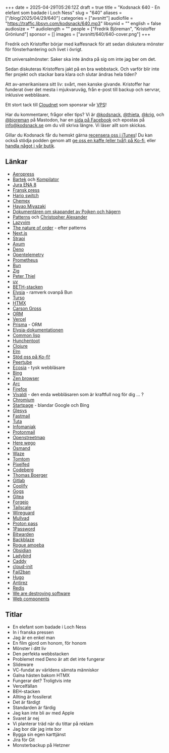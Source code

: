 +++
date = 2025-04-29T05:26:12Z
draft = true
title = "Kodsnack 640 - En elefant som badade i Loch Ness"
slug = "640"
aliases = ["/blog/2025/04/29/640"]
categories = ["avsnitt"]
audiofile = "https://traffic.libsyn.com/kodsnack/640.mp3"
libsynid = ""
english = false
audiosize = ""
audiolength = ""
people = ["Fredrik Björeman", "Kristoffer Grönlund"]
sponsor = []
images = ["avsnitt/640/640-cover.png"]
+++

Fredrik och Kristoffer börjar med kaffesnack för att sedan diskutera mönster för fönsterhantering och livet i övrigt.

Ett universalmönster: Saker ska inte ändra på sig om inte jag ber om det.

Sedan diskuteras Kristoffers jakt på en bra webbstack. Och varför blir inte fler projekt och stackar bara klara och slutar ändras hela tiden?

Att av-amerikanisera sitt liv: svårt, men kanske givande. Kristoffer har funderat över det mesta i mjukvaruväg, från e-post till backup och servrar, inklusive webbläsare.

Ett stort tack till [Cloudnet](https://www.cloudnet.se) som sponsrar vår [VPS](https://en.wikipedia.org/wiki/Virtual_private_server)!

Har du kommentarer, frågor eller tips? Vi är [@kodsnack](https://social.podsnack.se/@kodsnack), [@thieta](https://6510.nu/@thieta), [@krig](https://6510.nu/@krig), och [@bjoreman](https://toot.cafe/@bjoreman) på Mastodon, har en [sida på Facebook](https://www.facebook.com/) och epostas på [info@kodsnack.se](mailto:info@kodsnack.se) om du vill skriva längre. Vi läser allt som skickas.

Gillar du Kodsnack får du hemskt gärna [recensera oss i iTunes](https://itunes.apple.com/se/podcast/kodsnack/id561631498?l=en)! Du kan också stödja podden genom att <a href="https://ko-fi.com/kodsnack" rel="payment">ge oss en kaffe (eller två!) på Ko-fi</a>, eller [handla något i vår butik](https://shop.spreadshirt.se/kodsnack/).

## Länkar
* [Aeropress](https://en.wikipedia.org/wiki/AeroPress)
* [Bartek](https://brtk.se/) och [Kompilator](https://kompilator.se/)
* [Jura ENA 8](https://se.jura.com/sv/kaffe-for-hushallsbruk/kaffemaskiner/ENA-8-Full-Nordic-White-EC-15491)
* [Fransk press](https://en.wikipedia.org/wiki/French_press)
* [Hario switch](https://www.gringonordic.se/en/product/hario-switch-immersion-dripper/?srsltid=AfmBOordJIv8gV38D1bOWo8kgsLTPVdi9_gjIsVYo4cAQBt-ELLiX-GF)
* [Chemex](https://en.wikipedia.org/wiki/Chemex_Coffeemaker)
* [Hayao Miyazaki](https://en.wikipedia.org/wiki/Hayao_Miyazaki)
* [Dokumentären om skapandet av Pojken och hägern](https://en.wikipedia.org/wiki/Hayao_Miyazaki_and_the_Heron)
* [Patterns](https://en.wikipedia.org/wiki/A_Pattern_Language) och [Christopher Alexander](https://en.wikipedia.org/wiki/Christopher_Alexander)
* [Lazyvim](https://www.lazyvim.org/)
* [The nature of order](https://en.wikipedia.org/wiki/The_Nature_of_Order) - efter patterns
* [Next.js](https://nextjs.org/)
* [Strapi](https://strapi.io/)
* [Axum](https://github.com/tokio-rs/axum)
* [Deno](https://en.wikipedia.org/wiki/Deno_%28software%29)
* [Opentelemetry](https://opentelemetry.io/)
* [Prometheus](https://prometheus.io/)
* [Bun](https://bun.sh/)
* [Zig](https://ziglang.org/)
* [Peter Thiel](https://en.wikipedia.org/wiki/Peter_Thiel)
* [uv](https://astral.sh/blog/uv)
* [BETH-stacken](https://github.com/ethanniser/the-beth-stack)
* [Elysia](https://elysiajs.com/) - ramverk ovanpå Bun
* [Turso](https://turso.tech/beth)
* [HTMX](https://htmx.org/)
* [Carson Gross](https://bigsky.software/cv/)
* [ORM](https://en.wikipedia.org/wiki/Object%E2%80%93relational_mapping)
* [Vercel](https://en.wikipedia.org/wiki/Vercel)
* [Prisma](https://www.prisma.io/) - ORM
* [Elysia-dokumentationen](https://elysiajs.com/table-of-content.html#prerequisite-knowledge)
* [Common lisp](https://en.wikipedia.org/wiki/Common_Lisp)
* [Hunchentoot](https://edicl.github.io/hunchentoot/)
* [Clojure](https://clojure.org/)
* [Elm](https://elm-lang.org/)
* [Stöd oss på Ko-fi!](https://ko-fi.com/kodsnack)
* [Peertube](https://en.wikipedia.org/wiki/PeerTube)
* [Ecosia](https://www.ecosia.org/) - tysk webbläsare
* [Bing](https://en.wikipedia.org/wiki/Microsoft_Bing)
* [Zen browser](https://zen-browser.app/)
* [Arc](https://arc.net/)
* [Firefox](https://en.wikipedia.org/wiki/Firefox)
* [Vivaldi](https://vivaldi.com/sv/) - den enda webbläsaren som är kraftfull nog för dig … ?
* [Chromium](https://en.wikipedia.org/wiki/Chromium_%28web_browser%29)
* [Startpage](https://www.startpage.com/) - blandar Google och Bing
* [Glesys](https://glesys.se/)
* [Fastmail](https://www.fastmail.com/)
* [Tuta](https://tuta.com/sv)
* [Infomaniak](https://www.infomaniak.com/de)
* [Protonmail](https://proton.me/mail)
* [Openstreetmap](https://www.openstreetmap.org/#map=4/62.99/17.64)
* [Here wego](https://wego.here.com/?map=62.45014,13.86323,10)
* [Osmand](https://osmand.net/)
* [Waze](https://www.waze.com/)
* [Tomtom](https://sv.wikipedia.org/wiki/Tomtom)
* [Pixelfed](https://pixelfed.org/)
* [Codeberg](https://codeberg.org/)
* [Thomas Boerger](https://github.com/tboerger)
* [Gitlab](https://about.gitlab.com/)
* [Coolify](https://coolify.io/)
* [Gogs](https://gogs.io/)
* [Gitea](https://about.gitea.com/)
* [Forgejo](https://forgejo.org/)
* [Tailscale](https://tailscale.com/)
* [Wireguard](https://www.wireguard.com/)
* [Mullvad](https://mullvad.net/sv)
* [Proton pass](https://proton.me/pass)
* [1Password](https://1password.com/)
* [Bitwarden](https://bitwarden.com/)
* [Backblaze](https://www.backblaze.com/)
* [Rogue amoeba](https://rogueamoeba.com/)
* [Obsidian](https://obsidian.md/)
* [Ladybird](https://ladybird.org/)
* [Caddy](https://caddyserver.com/)
* [cloud-init](https://cloud-init.io/)
* [Fail2ban](https://github.com/fail2ban/fail2ban)
* [Hugo](https://gohugo.io/)
* [Antirez](https://antirez.com/latest/0)
* [Redis](https://en.wikipedia.org/wiki/Redis)
* [We are destroying software](https://antirez.com/news/145)
* [Web components](https://en.wikipedia.org/wiki/Web_Components)

## Titlar
* En elefant som badade i Loch Ness
* In i franska pressen
* Jag är en enkel man
* En film gjord om honom, för honom
* Mönster i ditt liv
* Den perfekta webbstacken
* Problemet med Deno är att det inte fungerar
* Slideware
* VC-fundat av världens sämsta människor
* Galna hästen bakom HTMX
* Fungerar det? Troligtvis inte
* Vercelfällan
* BEH-stacken
* Allting är fossilerat
* Det är färdigt
* Standarden är färdig
* Jag kan inte bli av med Apple
* Svaret är nej
* Vi planterar träd när du tittar på reklam
* Jag bor där jag inte bor
* Bygga sin egen karttjänst
* Jira för Git
* Monsterbackup på Hetzner